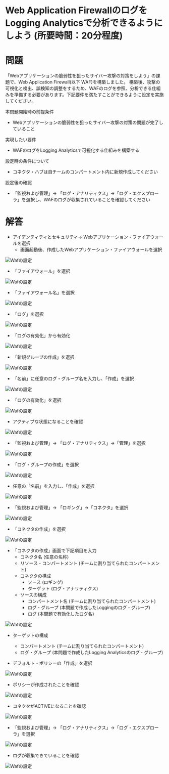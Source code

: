# Web Application FirewallのログをLogging Analyticsで分析できるようにしよう (所要時間：20分程度)
# 問題
「Webアプリケーションの脆弱性を狙ったサイバー攻撃の対策をしよう」の課題で、Web Application Firewall(以下 WAF)を構築しました。
構築後、攻撃の可視化と検出、誤検知の調整をするため、WAFのログを参照、分析できる仕組みを準備する必要があります。下記要件を満たすことができるように設定を実施してください。

本問題開始時の前提条件
- Webアプリケーションの脆弱性を狙ったサイバー攻撃の対策の問題が完了していること

実現したい要件
- WAFのログをLogging Analyticsで可視化する仕組みを構築する

設定時の条件について
- コネクタ・ハブは自チームのコンパートメント内に新規作成してください
 
設定後の確認
- 「監視および管理」→ 「ログ・アナリティクス」→「ログ・エクスプローラ」を選択し、WAFのログが収集されていることを確認してください
  

# 解答
- アイデンティティとセキュリティ→ Webアプリケーション・ファイアウォールを選択
  - 画面起動後、作成したWebアプリケーション・ファイアウォールを選択
 
![Wafの設定](images/WAF/WAF_Log01.png "Wafの設定") 

- 「ファイアウォール」を選択

![Wafの設定](images/WAF/WAF_Log02.png "Wafの設定") 

- 「ファイアウォール名」を選択

![Wafの設定](images/WAF/WAF_Log03.png "Wafの設定") 

- 「ログ」を選択

![Wafの設定](images/WAF/WAF_Log04.png "Wafの設定")

- 「ログの有効化」から有効化

![Wafの設定](images/WAF/WAF_Log05.png "Wafの設定")

- 「新規グループの作成」を選択

![Wafの設定](images/WAF/WAF_Log06.png "Wafの設定")

- 「名前」に任意のログ・グループ名を入力し、「作成」を選択

![Wafの設定](images/WAF/WAF_Log07.png "Wafの設定")

- 「ログの有効化」を選択

![Wafの設定](images/WAF/WAF_Log08.png "Wafの設定")

- アクティブな状態になることを確認

![Wafの設定](images/WAF/WAF_Log09.png "Wafの設定")

- 「監視および管理」→ 「ログ・アナリティクス」→「管理」を選択

![Wafの設定](images/WAF/WAF_Log10.png "Wafの設定")

- 「ログ・グループの作成」を選択

![Wafの設定](images/WAF/WAF_Log11.png "Wafの設定")

- 任意の「名前」を入力し、「作成」を選択

![Wafの設定](images/WAF/WAF_Log12.png "Wafの設定")

- 「監視および管理」→ 「ロギング」→「コネクタ」を選択

![Wafの設定](images/WAF/WAF_Log13.png "Wafの設定")

- 「コネクタの作成」を選択

![Wafの設定](images/WAF/WAF_Log14.png "Wafの設定")

- 「コネクタの作成」画面で下記項目を入力
   - コネクタ名 (任意の名称)
   - リソース・コンパートメント (チームに割り当てられたコンパートメント)
   - コネクタの構成
     - ソース (ロギング)
     - ターゲット (ログ・アナリティクス)
   - ソースの構成
     - コンパートメント名 (チームに割り当てられたコンパートメント)
     - ログ・グループ (本問題で作成したLoggingのログ・グループ)
     - ログ (本問題で有効化したログ名)

![Wafの設定](images/WAF/WAF_Log15.png "Wafの設定")

 - ターゲットの構成
     - コンパートメント  (チームに割り当てられたコンパートメント)
     - ログ・グループ (本問題で作成したLogging Analyticsのログ・グループ)

- デフォルト・ポリシーの「作成」を選択

![Wafの設定](images/WAF/WAF_Log16.png "Wafの設定")

- ポリシーが作成されたことを確認

![Wafの設定](images/WAF/WAF_Log17.png "Wafの設定")

- コネクタがACTIVEになることを確認

![Wafの設定](images/WAF/WAF_Log18.png "Wafの設定")

- 「監視および管理」→ 「ログ・アナリティクス」→「ログ・エクスプローラ」を選択

![Wafの設定](images/WAF/WAF_Log19.png "Wafの設定")

- ログが収集できていることを確認

![Wafの設定](images/WAF/WAF_Log20.png "Wafの設定")





